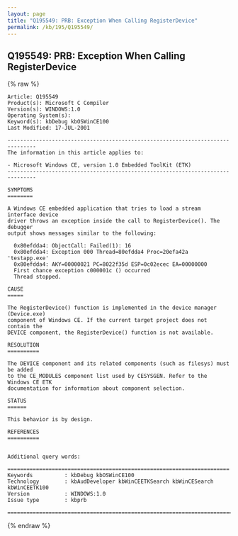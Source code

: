 ```yaml
---
layout: page
title: "Q195549: PRB: Exception When Calling RegisterDevice"
permalink: /kb/195/Q195549/
---
```


## Q195549: PRB: Exception When Calling RegisterDevice

{% raw %}

	Article: Q195549
	Product(s): Microsoft C Compiler
	Version(s): WINDOWS:1.0
	Operating System(s): 
	Keyword(s): kbDebug kbOSWinCE100
	Last Modified: 17-JUL-2001
	
	-------------------------------------------------------------------------------
	The information in this article applies to:
	
	- Microsoft Windows CE, version 1.0 Embedded ToolKit (ETK) 
	-------------------------------------------------------------------------------
	
	SYMPTOMS
	========
	
	A Windows CE embedded application that tries to load a stream interface device
	driver throws an exception inside the call to RegisterDevice(). The debugger
	output shows messages similar to the following:
	
	  0x80efdda4: ObjectCall: Failed(1): 16
	  0x80efdda4: Exception 000 Thread=80efdda4 Proc=20efa42a 'testapp.exe'
	  0x80efdda4: AKY=00000021 PC=8022f35d ESP=0c02ecec EA=00000000
	  First chance exception c000001c () occurred
	  Thread stopped.
	
	CAUSE
	=====
	
	The RegisterDevice() function is implemented in the device manager (Device.exe)
	component of Windows CE. If the current target project does not contain the
	DEVICE component, the RegisterDevice() function is not available.
	
	RESOLUTION
	==========
	
	The DEVICE component and its related components (such as filesys) must be added
	to the CE_MODULES component list used by CESYSGEN. Refer to the Windows CE ETK
	documentation for information about component selection.
	
	STATUS
	======
	
	This behavior is by design.
	
	REFERENCES
	==========
	
	
	Additional query words:
	
	======================================================================
	Keywords          : kbDebug kbOSWinCE100 
	Technology        : kbAudDeveloper kbWinCEETKSearch kbWinCESearch kbWinCEETK100
	Version           : WINDOWS:1.0
	Issue type        : kbprb
	
	=============================================================================
	

{% endraw %}
